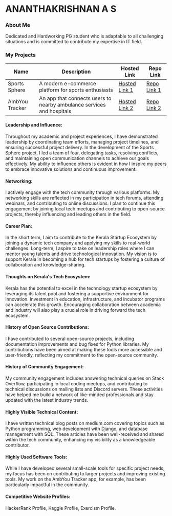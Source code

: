 # ANANTHAKRISHNAN A S

### About Me
Dedicated and Hardworking PG student who is adaptable to all challenging situations and is committed to contribute
my expertise in IT field.


### My Projects

| Name                | Description                                                               | Hosted Link                              | Repo Link                                                      |
|---------------------|---------------------------------------------------------------------------|------------------------------------------|----------------------------------------------------------------|
| Sports Sphere | A modern e-commerce platform for sports enthusiasts                             | [Hosted Link 1](https://example.com)    | [Repo Link 1](https://github.com/username/project1)             |
| AmbYou Tracker  | An app that connects users to nearby ambulance services and hospitals         | [Hosted Link 2](https://example.com)    | [Repo Link 2](https://github.com/username/project2)             |

#### Leadership and Influence:

Throughout my academic and project experiences, I have demonstrated leadership by coordinating team efforts, managing project timelines, and ensuring successful project delivery. In the development of the Sports Sphere project, I led a team of four, delegating tasks, resolving conflicts, and maintaining open communication channels to achieve our goals effectively. My ability to influence others is evident in how I inspire my peers to embrace innovative solutions and continuous improvement.

#### Networking:

I actively engage with the tech community through various platforms. My networking skills are reflected in my participation in tech forums, attending webinars, and contributing to online discussions. I plan to continue this engagement by joining local tech meetups and contributing to open-source projects, thereby influencing and leading others in the field.

#### Career Plan:

In the short term, I aim to contribute to the Kerala Startup Ecosystem by joining a dynamic tech company and applying my skills to real-world challenges. Long-term, I aspire to take on leadership roles where I can mentor young talents and drive technological innovation. My vision is to support Kerala in becoming a hub for tech startups by fostering a culture of collaboration and knowledge-sharing.

#### Thoughts on Kerala's Tech Ecosystem:

Kerala has the potential to excel in the technology startup ecosystem by leveraging its talent pool and fostering a supportive environment for innovation. Investment in education, infrastructure, and incubator programs can accelerate this growth. Encouraging collaboration between academia and industry will also play a crucial role in driving forward the tech ecosystem.

#### History of Open Source Contributions:

I have contributed to several open-source projects, including documentation improvements and bug fixes for Python libraries. My contributions have been aimed at making these tools more accessible and user-friendly, reflecting my commitment to the open-source community.

#### History of Community Engagement:

My community engagement includes answering technical queries on Stack Overflow, participating in local coding meetups, and contributing to technical discussions on mailing lists and Discord servers. These activities have helped me build a network of like-minded professionals and stay updated with the latest industry trends.
#### Highly Visible Technical Content:

I have written technical blog posts on medium.com covering topics such as Python programming, web development with Django, and database management with SQL. These articles have been well-received and shared within the tech community, enhancing my visibility as a knowledgeable contributor.

#### Highly Used Software Tools:

While I have developed several small-scale tools for specific project needs, my focus has been on contributing to larger projects and improving existing tools. My work on the AmbYou Tracker app, for example, has been particularly impactful in the community.

#### Competitive Website Profiles:

HackerRank Profile,
Kaggle Profile,
Exercism Profile.




